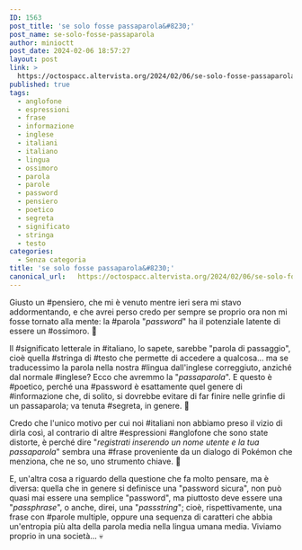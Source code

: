 ```yaml
---
ID: 1563
post_title: 'se solo fosse passaparola&#8230;'
post_name: se-solo-fosse-passaparola
author: minioctt
post_date: 2024-02-06 18:57:27
layout: post
link: >
  https://octospacc.altervista.org/2024/02/06/se-solo-fosse-passaparola/
published: true
tags:
  - anglofone
  - espressioni
  - frase
  - informazione
  - inglese
  - italiani
  - italiano
  - lingua
  - ossimoro
  - parola
  - parole
  - password
  - pensiero
  - poetico
  - segreta
  - significato
  - stringa
  - testo
categories:
  - Senza categoria
title: 'se solo fosse passaparola&#8230;'
canonical_url:   https://octospacc.altervista.org/2024/02/06/se-solo-fosse-passaparola/
---
```

<!-- wp:paragraph -->
<p>Giusto un #pensiero, che mi è venuto mentre ieri sera mi stavo addormentando, e che avrei perso credo per sempre se proprio ora non mi fosse tornato alla mente: la #parola "<em>password</em>" ha il potenziale latente di essere un #ossimoro. 🗿</p>
<!-- /wp:paragraph -->

<!-- wp:paragraph -->
<p>Il #significato letterale in #italiano, lo sapete, sarebbe "parola di passaggio", cioè quella #stringa di #testo che permette di accedere a qualcosa... ma se traducessimo la parola nella nostra #lingua dall'inglese correggiuto, anziché dal normale #inglese? Ecco che avremmo la "<em>passaparola</em>". E questo è #poetico, perché una #password è esattamente quel genere di #informazione che, di solito, si dovrebbe evitare di far finire nelle grinfie di un passaparola; va tenuta #segreta, in genere. 🤫</p>
<!-- /wp:paragraph -->

<!-- wp:paragraph -->
<p>Credo che l'unico motivo per cui noi #italiani non abbiamo preso il vizio di dirla così, al contrario di altre #espressioni #anglofone che sono state distorte, è perché dire "<em>registrati inserendo un nome utente e la tua passaparola</em>" sembra una #frase proveniente da un dialogo di Pokémon che menziona, che ne so, uno strumento chiave. 👾</p>
<!-- /wp:paragraph -->

<!-- wp:paragraph -->
<p>E, un'altra cosa a riguardo della questione che fa molto pensare, ma è diversa: quella che in genere si definisce una "password sicura", non può quasi mai essere una semplice "password", ma piuttosto deve essere una "<em>passphrase</em>", o anche, direi, una "<em>passstring</em>"; cioè, rispettivamente, una frase con #parole multiple, oppure una sequenza di caratteri che abbia un'entropia più alta della parola media nella lingua umana media. Viviamo proprio in una società... 💀</p>
<!-- /wp:paragraph -->